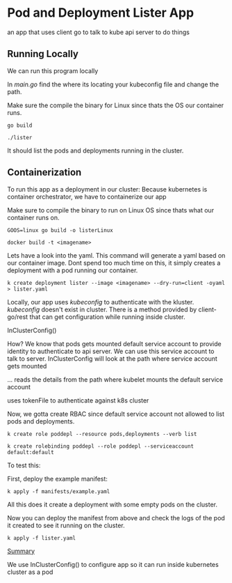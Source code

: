# Pod and Deployment Lister App

an app that uses client go to talk to kube api server to do things

## Running Locally
We can run this program locally

In <i>main.go</i> find the where its locating your kubeconfig file and change the path.

Make sure the compile the binary for Linux since thats the OS our container runs.

`go build`

`./lister`

It should list the pods and deployments running in the cluster.

## Containerization
To run this app as a deployment in our cluster:
Because kubernetes is container orchestrator, we have to containerize our app

Make sure to compile the binary to run on Linux OS since thats what our container runs on.

`GOOS=linux go build -o listerLinux`

`docker build -t <imagename>`

Lets have a look into the yaml. This command will generate a yaml based on our container image. Dont spend too much time on this, it simply creates a deployment with a pod running our container.

`k create deployment lister --image <imagename> --dry-run=client -oyaml > lister.yaml`


Locally, our app uses <i>kubeconfig</i> to authenticate with the kluster. <i>kubeconfig</i> doesn't exist in cluster.
There is a method provided by client-go/rest that can get configuration while running inside cluster.

InClusterConfig()

How?
We know that pods gets mounted default service account to provide identity to authenticate to api server. We can use this service account to talk to server. InClusterConfig will look at the path where service account gets mounted

... reads the details from the path where kubelet mounts the default service account

uses tokenFile to authenticate against k8s cluster

Now, we gotta create RBAC  since default service account not allowed to list pods and deployments.

`k create role poddepl --resource pods,deployments --verb list`

`k create rolebinding poddepl --role poddepl --serviceaccount default:default`

To test this:

First, deploy the example manifest:

`k apply -f manifests/example.yaml`

All this does it create a deployment with some empty pods on the cluster.

Now you can deploy the manifest from above and check the logs of the pod it created to see it running on the cluster.

`k apply -f lister.yaml`

<u>Summary</U>

We use InClusterConfig() to configure app so it can run inside kubernetes cluster as a pod


